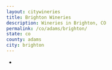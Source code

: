 ```yaml
---
layout: citywineries
title: Brighton Wineries
description: Wineries in Brighton, CO
permalink: /co/adams/brighton/
state: co
county: adams
city: brighton
---
```

-
